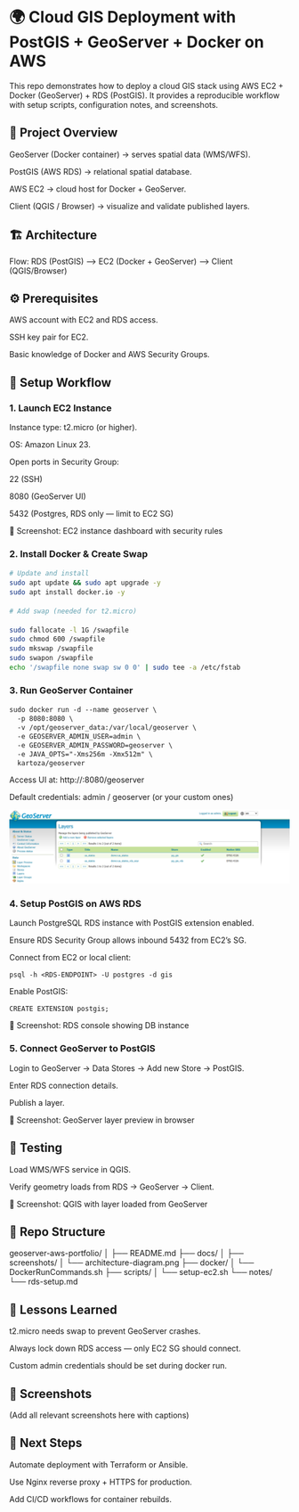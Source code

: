 # 🌍 Cloud GIS Deployment with PostGIS + GeoServer + Docker on AWS

This repo demonstrates how to deploy a cloud GIS stack using AWS EC2 + Docker (GeoServer) + RDS (PostGIS).
It provides a reproducible workflow with setup scripts, configuration notes, and screenshots.

## 📖 Project Overview

GeoServer (Docker container) → serves spatial data (WMS/WFS).

PostGIS (AWS RDS) → relational spatial database.

AWS EC2 → cloud host for Docker + GeoServer.

Client (QGIS / Browser) → visualize and validate published layers.

## 🏗️ Architecture

Flow:
RDS (PostGIS) ⟶ EC2 (Docker + GeoServer) ⟶ Client (QGIS/Browser)

## ⚙️ Prerequisites

AWS account with EC2 and RDS access.

SSH key pair for EC2.

Basic knowledge of Docker and AWS Security Groups.

## 🚀 Setup Workflow
### 1. Launch EC2 Instance

Instance type: t2.micro (or higher).

OS: Amazon Linux 23.

Open ports in Security Group:

22 (SSH)

8080 (GeoServer UI)

5432 (Postgres, RDS only — limit to EC2 SG)

📸 Screenshot: EC2 instance dashboard with security rules

### 2. Install Docker & Create Swap
```bash
# Update and install
sudo apt update && sudo apt upgrade -y
sudo apt install docker.io -y

# Add swap (needed for t2.micro)

sudo fallocate -l 1G /swapfile
sudo chmod 600 /swapfile
sudo mkswap /swapfile
sudo swapon /swapfile
echo '/swapfile none swap sw 0 0' | sudo tee -a /etc/fstab
```

### 3. Run GeoServer Container
```  
sudo docker run -d --name geoserver \
  -p 8080:8080 \
  -v /opt/geoserver_data:/var/local/geoserver \
  -e GEOSERVER_ADMIN_USER=admin \
  -e GEOSERVER_ADMIN_PASSWORD=geoserver \
  -e JAVA_OPTS="-Xms256m -Xmx512m" \
  kartoza/geoserver
```

Access UI at: http://<EC2-Public-IP>:8080/geoserver

Default credentials: admin / geoserver (or your custom ones)

![Alt text](docs/screenshots/Geoserver_layer.png)

### 4. Setup PostGIS on AWS RDS

Launch PostgreSQL RDS instance with PostGIS extension enabled.

Ensure RDS Security Group allows inbound 5432 from EC2’s SG.

Connect from EC2 or local client:
```
psql -h <RDS-ENDPOINT> -U postgres -d gis
```

Enable PostGIS:
```
CREATE EXTENSION postgis;
```

📸 Screenshot: RDS console showing DB instance

### 5. Connect GeoServer to PostGIS

Login to GeoServer → Data Stores → Add new Store → PostGIS.

Enter RDS connection details.

Publish a layer.

📸 Screenshot: GeoServer layer preview in browser

## 🧪 Testing

Load WMS/WFS service in QGIS.

Verify geometry loads from RDS → GeoServer → Client.

📸 Screenshot: QGIS with layer loaded from GeoServer

## 📂 Repo Structure
geoserver-aws-portfolio/
│
├── README.md
├── docs/
│   ├── screenshots/
│   └── architecture-diagram.png
├── docker/
│   └── DockerRunCommands.sh
├── scripts/
│   └── setup-ec2.sh
└── notes/
    └── rds-setup.md

## 🔑 Lessons Learned

t2.micro needs swap to prevent GeoServer crashes.

Always lock down RDS access — only EC2 SG should connect.

Custom admin credentials should be set during docker run.

## 📸 Screenshots

(Add all relevant screenshots here with captions)

## 📌 Next Steps

Automate deployment with Terraform or Ansible.

Use Nginx reverse proxy + HTTPS for production.

Add CI/CD workflows for container rebuilds.
